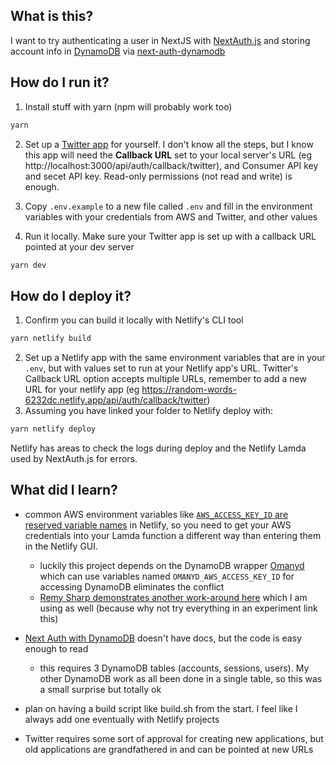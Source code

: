 ## What is this?

I want to try authenticating a user in NextJS with [NextAuth.js](https://next-auth.js.org/) and storing account info in [DynamoDB](https://aws.amazon.com/dynamodb/) via [next-auth-dynamodb](https://github.com/tgandrews/next-auth-dynamodb)

## How do I run it?

1. Install stuff with yarn (npm will probably work too)

```sh
yarn
```

2. Set up a [Twitter app](https://developer.twitter.com/en/apps) for yourself. I don't know all the steps, but I know this app will need the **Callback URL** set to your local server's URL (eg http://localhost:3000/api/auth/callback/twitter), and Consumer API key and secet API key. Read-only permissions (not read and write) is enough.

3. Copy `.env.example` to a new file called `.env` and fill in the environment variables with your credentials from AWS and Twitter, and other values

4. Run it locally. Make sure your Twitter app is set up with a callback URL pointed at your dev server

```sh
yarn dev
```

## How do I deploy it?

1. Confirm you can build it locally with Netlify's CLI tool

```sh
yarn netlify build
```

2. Set up a Netlify app with the same environment variables that are in your `.env`, but with values set to run at your Netlify app's URL. Twitter's Callback URL option accepts multiple URLs, remember to add a new URL for your netlify app (eg https://random-words-6232dc.netlify.app/api/auth/callback/twitter)
3. Assuming you have linked your folder to Netlify deploy with:

```sh
yarn netlify deploy
```

Netlify has areas to check the logs during deploy and the Netlify Lamda used by NextAuth.js for errors.

## What did I learn?

- common AWS environment variables like [`AWS_ACCESS_KEY_ID` are reserved variable names](https://community.netlify.com/t/aws-access-key-id-is-a-reserved-environment-variable/18835) in Netlify, so you need to get your AWS credentials into your Lamda function a different way than entering them in the Netlify GUI.

  - luckily this project depends on the DynamoDB wrapper [Omanyd](https://github.com/tgandrews/omanyd#getting-started) which can use variables named `OMANYD_AWS_ACCESS_KEY_ID` for accessing DynamoDB eliminates the conflict
  - [Remy Sharp demonstrates another work-around here](https://remysharp.com/2019/05/18/aws-inside-netlify) which I am using as well (because why not try everything in an experiment link this)

- [Next Auth with DynamoDB](https://github.com/tgandrews/next-auth-dynamodb) doesn't have docs, but the code is easy enough to read

  - this requires 3 DynamoDB tables (accounts, sessions, users). My other DynamoDB work as all been done in a single table, so this was a small surprise but totally ok

- plan on having a build script like build.sh from the start. I feel like I always add one eventually with Netlify projects

- Twitter requires some sort of approval for creating new applications, but old applications are grandfathered in and can be pointed at new URLs
